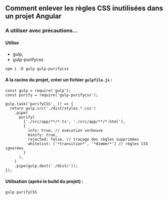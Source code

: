 ## Comment enlever les règles CSS inutilisées dans un projet Angular
### A utiliser avec précautions...

#### Utilise
- gulp,
- gulp-purifycss

```
npm i -D gulp gulp-purifycss
```

#### A la racine du projet, créer un fichier `gulpfile.js` :

```
const gulp = require('gulp');
const purify = require('gulp-purifycss');

gulp.task('purifyCSS', () => {
  return gulp.src('./dist/styles.*.css')
    .pipe(
      purify(
        ['./src/app/**/*.ts', './src/app/**/*.html'],
        {
          info: true, // exécution verbeuse
          minify: true, 
          rejected: false, // traçage des règles supprimées
          whitelist: ['*transition*', '*dimmer*'] // règles CSS ignorées
        }
      ),
    )
    .pipe(gulp.dest('./dist/'));
});
```

#### Utilisation (après le build du projet) :

```
gulp purifyCSS
```


